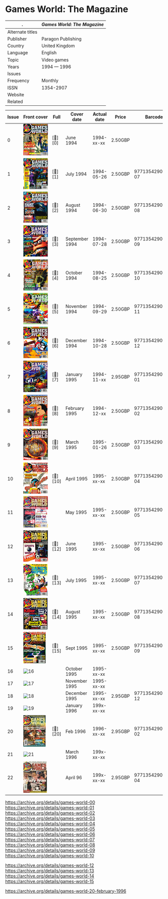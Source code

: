 # Games World: The Magazine

. | _Games World: The Magazine_
--- | ---
Alternate titles | 
Publisher | Paragon Publishing
Country | United Kingdom
Language | English
Topic | Video games
Years | 1994 &mdash; 1996
Issues | 
Frequency | Monthly
ISSN | 1354-2907
Website | 
Related | 

Issue | Front&nbsp;cover | Full | Cover date | Actual date | Price | Barcode | Extras
----- | ---------------- | ---- | ---------- | ----------- | ----- | ------- | ------
0|![0](gamesworld/00.png)|[🔗][0]|June 1994|1994-xx-xx|2.50GBP||
1|![1](gamesworld/01.png)|[🔗][1]|July 1994|1994-05-26|2.50GBP|9771354290003-07|A Survivor's Guide to Arcade Combat book
2|![2](gamesworld/02.png)|[🔗][2]|August 1994|1994-06-30|2.50GBP|9771354290003-08|
3|![3](gamesworld/03.png)|[🔗][3]|September 1994|1994-07-28|2.50GBP|9771354290003-09|
4|![4](gamesworld/04.png)|[🔗][4]|October 1994|1994-08-25|2.50GBP|9771354290003-10|
5|![5](gamesworld/05.png)|[🔗][5]|November 1994|1994-09-29|2.50GBP|9771354290003-11|EA Sports Guide supplement
6|![6](gamesworld/06.png)|[🔗][6]|December 1994|1994-10-28|2.50GBP|9771354290003-12|The Ultimate Cheats Bible book
7|![7](gamesworld/07.png)|[🔗][7]|January 1995|1994-11-xx|2.95GBP|9771354290997-01|50 Games Without Equal book
8|![8](gamesworld/08.png)|[🔗][8]|February 1995|1994-12-xx|2.50GBP|9771354290003-02|1995 calendar
9|![9](gamesworld/09.png)|[🔗][9]|March 1995|1995-01-26|2.50GBP|9771354290003-03|NBA Jam Tournament Edition poster
10|![10](gamesworld/10.png)|[🔗][10]|April 1995|1995-xx-xx|2.50GBP|9771354290003-04|Beavis and Butt-Head tattoo
11|![11](gamesworld/11.png)||May 1995|1995-xx-xx|2.50GBP|9771354290003-05|A Survivor's Guide to Arcade Combat 2 book
12|![12](gamesworld/12.png)|[🔗][12]|June 1995|1995-xx-xx|2.50GBP|9771354290003-06|Sports World book
13|![13](gamesworld/13.png)|[🔗][13]|July 1995|1995-xx-xx|2.50GBP|9771354290003-07|
14|![14](gamesworld/14.png)|[🔗][14]|August 1995|1995-xx-xx|2.50GBP|9771354290003-08|
15|![15](gamesworld/15.png)|[🔗][15]|Sept 1995|1995-xx-xx|2.50GBP|9771354290003-09|
16|![16](gamesworld/16.png)||October 1995|1995-xx-xx|||
17|![17](gamesworld/17.png)||November 1995|1995-xx-xx|||
18|![18](gamesworld/18.png)||December 1995|1995-xx-xx|2.95GBP|9771354290010-12|Floppy disk
19|![19](gamesworld/19.png)||January 1996|199x-xx-xx|||
20|![20](gamesworld/20.png)|[🔗][20]|Feb 1996|1996-xx-xx|2.95GBP|9771354290010-02|
21|![21](gamesworld/21.png)||March 1996|199x-xx-xx|||
22|![22](gamesworld/22.png)||April 96|199x-xx-xx|2.95GBP|9771354290010-04|

https://archive.org/details/games-world-00
https://archive.org/details/games-world-01
https://archive.org/details/games-world-02
https://archive.org/details/games-world-03
https://archive.org/details/games-world-04
https://archive.org/details/games-world-05
https://archive.org/details/games-world-06
https://archive.org/details/games-world-07
https://archive.org/details/games-world-08
https://archive.org/details/games-world-09
https://archive.org/details/games-world-10

https://archive.org/details/games-world-12
https://archive.org/details/games-world-13
https://archive.org/details/games-world-14
https://archive.org/details/games-world-15

https://archive.org/details/games-world-20-february-1996
